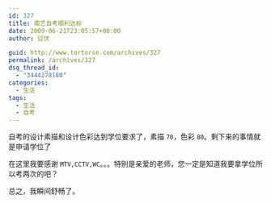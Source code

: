 ```yaml
---
id: 327
title: 南艺自考顺利达标
date: 2009-06-21T23:05:57+00:00
author: 愆伏

guid: http://www.tortorse.com/archives/327
permalink: /archives/327
dsq_thread_id:
  - "3444278180"
categories:
  - 生活
tags:
  - 生活
  - 自考
---
```

自考的设计素描和设计色彩达到学位要求了，素描 `70`，色彩 `80`。剩下来的事情就是申请学位了

在这里我要感谢 `MTV,CCTV,WC`。。。特别是亲爱的老师，您一定是知道我要拿学位所以考两次的吧？

总之，我瞬间舒畅了。